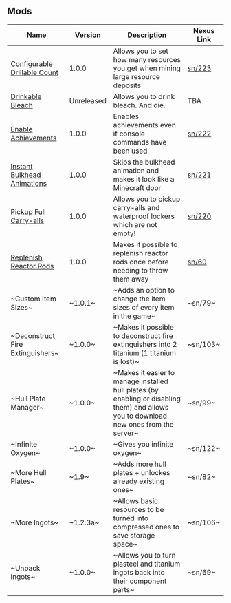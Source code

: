 ## Mods

| Name | Version | Description | Nexus Link |
|-|-|-|-|
| <a href=./ConfigurableDrillableCount> Configurable Drillable Count | 1.0.0 | Allows you to set how many resources you get when mining large resource deposits | <a href=https://www.nexusmods.com/subnautica/mods/223> sn/223 |
| <a href=./DrinkableBleach> Drinkable Bleach | Unreleased | Allows you to drink bleach. And die. | TBA |
| <a href=./EnableAchievements> Enable Achievements | 1.0.0 | Enables achievements even if console commands have been used | <a href=https://www.nexusmods.com/subnautica/mods/222/> sn/222 |
| <a href=./InstantBulkheadAnimations> Instant Bulkhead Animations | 1.0.0 | Skips the bulkhead animation and makes it look like a Minecraft door | <a href=https://nexusmods.com/subnautica/mods/221> sn/221 |
| <a href=./PickupFullCarryalls> Pickup Full Carry-alls | 1.0.0 | Allows you to pickup carry-alls and waterproof lockers which are not empty! | <a href=https://www.nexusmods.com/subnautica/mods/220/> sn/220 |
| <a href=https://github.com/AlexejheroYTB/Subnautica-Mods/tree/master/ReplenishReactorRods> Replenish Reactor Rods | 1.0.0 | Makes it possible to replenish reactor rods once before needing to throw them away | <a href=https://nexusmods.com/subnautica/mods/60> sn/60 |
| ~Custom Item Sizes~ | ~1.0.1~ | ~Adds an option to change the item sizes of every item in the game~ | ~sn/79~ |
| ~Deconstruct Fire Extinguishers~ | ~1.0.0~ | ~Makes it possible to deconstruct fire extinguishers into 2 titanium (1 titanium is lost)~ | ~sn/103~ |
| ~Hull Plate Manager~ | ~1.0.0~ | ~Makes it easier to manage installed hull plates (by enabling or disabling them) and allows you to download new ones from the server~ | ~sn/99~ |
| ~Infinite Oxygen~ | ~1.0.0~ | ~Gives you infinite oxygen~ | ~sn/122~ |
| ~More Hull Plates~ | ~1.9~ | ~Adds more hull plates + unlockes already existing ones~ | ~sn/82~ |
| ~More Ingots~ | ~1.2.3a~ | ~Allows basic resources to be turned into compressed ones to save storage space~ | ~sn/106~ |
| ~Unpack Ingots~ | ~1.0.0~ | ~Allows you to turn plasteel and titanium ingots back into their component parts~ | ~sn/69~ |
